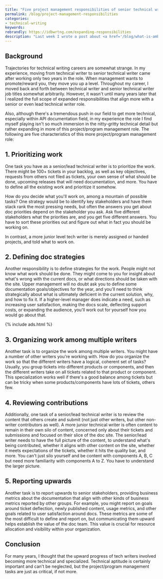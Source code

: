 ```yaml
---
title: "Five project management responsibilities of senior technical writers"
permalink: /blog/project-management-responsibilities
categories:
- technical-writing
keywords:
rebrandly: https://idbwrtng.com/expanding-responsibilities
description: "Last week I wrote a post about <a href='/blog/what-is-ambiguous-content'>ambiguous content</a> and how one aspect of being a senior tech writer is taking on more ambiguous projects. In this post, I want to continue this thread on what it means to be a senior tech writer, or even a lead technical writer. But rather than exploring ambiguous content, senior/lead tech writers also have a lot more project/program management responsibilities as well. There are at least five key responsibilities I'll explore here: prioritizing work, defining doc strategies, organizing work among multiple writers, reviewing contributions, and reporting upward."
---
```


## Background

Trajectories for technical writing careers are somewhat strange. In my experience, moving from technical writer to senior technical writer came after working only two years in the role. When management wants to promote/reward you, they move you up a level. Throughout my career, I moved back and forth between technical writer and senior technical writer job titles somewhat arbitrarily. However, it wasn't until many years later that I realized the full scope of expanded responsibilities that align more with a senior or even lead technical writer role.

Also, although there's a tremendous push in our field to get more technical, especially within API documentation field, in my experience the role I find myself playing isn't so much immersion in the nitty-gritty technical detail but rather expanding in more of this project/program management role. The following are five characteristics of this more project/program management role:

## 1. Prioritizing work

One task you have as a senior/lead technical writer is to prioritize the work. There might be 100+ tickets in your backlog, as well as key objectives, requests from others not filed as tickets, your own sense of what should be done, upcoming releases that will need documentation, and more. You have to define all the existing work and prioritize it somehow.

How do you decide what you'll work on, among a mountain of possible tasks? One strategy would be to identify key stakeholders and have them stack rank the most pressing needs, but often the answers you get about doc priorities depend on the stakeholder you ask. Ask five different stakeholders what the priorities are, and you get five different answers. You have to sort these priorities out and figure out what in fact you should be working on.

In contrast, a more junior level tech writer is merely assigned or handed projects, and told what to work on.

## 2. Defining doc strategies

Another responsibility is to define strategies for the work. People might not know what work should be done. They might come to you for insight about what's wrong with the current docs, or what directions should be taken with the site. Upper management will no doubt ask you to define some documentation goals/objectives for the year, and you'll need to think strategically about what is ultimately deficient in the current solution, why, and how to fix it. If a higher-level manager does indicate a need, such as increasing user satisfaction, making the docs scale, deflecting support costs, or expanding the audience, you'll work out for yourself how you would go about that.

{% include ads.html %}

## 3. Organizing work among multiple writers

Another task is to organize the work among multiple writers. You might have a number of other writers you're working with. How do you organize the work so that the different writers have a logical, coherent set of tasks? Usually, you group tickets into different products or components, and then the different writers take on all tickets related to that product or component. This specialization works well if there's a good balance among tickets but can be tricky when some products/components have lots of tickets, others few.

## 4. Reviewing contributions

Additionally, one task of a senior/lead technical writer is to review the content that others create and submit (not just other writers, but other non-writer contributors as well). A more junior technical writer is often content to remain in their own silo of content, concerned only about their tickets and submissions and focused on their slice of the doc site. The senior/lead writer needs to have the full picture of the content, to understand what's being contributed, whether it aligns with other content on the site, whether it meets expectations of the tickets, whether it hits the quality bar, and more. You can't just silo yourself and be content with components A, B, C but need more familiarity with components A to Z. You have to understand the larger picture.

## 5. Reporting upwards

Another task is to report upwards to senior stakeholders, providing business metrics about the documentation that align with other kinds of business metrics reported by other groups. For example, you might report on goals around ticket deflection, newly published content, usage metrics, and other goals related to user satisfaction around docs. These metrics are some of the most difficult to define and report on, but communicating them upward helps establish the value of the doc team. This value is crucial for resource allocation and visibility within your organization.

## Conclusion

For many years, I thought that the upward progress of tech writers involved becoming more technical and specialized. Technical aptitude is certainly important and can't be neglected, but the project/program management tasks are just as critical, if not more.
